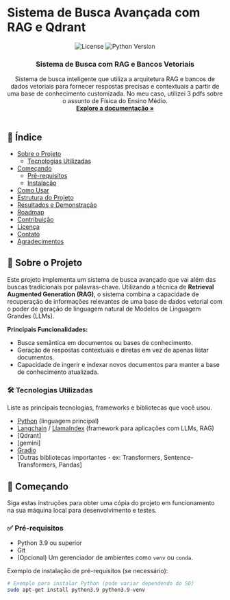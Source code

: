 # Sistema de Busca Avançada com RAG e Qdrant

<p align="center">
  <img src="https://img.shields.io/badge/license-MIT-blue.svg" alt="License">
  <img src="https://img.shields.io/badge/python-3.9%2B-blue.svg" alt="Python Version">
  </p>

<h3 align="center">Sistema de Busca com RAG e Bancos Vetoriais</h3>

<p align="center">
  Sistema de busca inteligente que utiliza a arquitetura RAG e bancos de dados vetoriais para fornecer respostas precisas e contextuais a partir de uma base de conhecimento customizada. No meu caso, utilizei 3 pdfs sobre o assunto de Física do Ensino Médio.
  <br />
  <a href="#sobre-o-projeto"><strong>Explore a documentação »</strong></a>
  <br />
  <br />

## 📝 Índice

* [Sobre o Projeto](#sobre-o-projeto)
  * [Tecnologias Utilizadas](#tecnologias-utilizadas)
* [Começando](#começando)
  * [Pré-requisitos](#pré-requisitos)
  * [Instalação](#instalação)
* [Como Usar](#como-usar)
* [Estrutura do Projeto](#estrutura-do-projeto)
* [Resultados e Demonstração](#resultados-e-demonstração)
* [Roadmap](#roadmap)
* [Contribuição](#contribuição)
* [Licença](#licença)
* [Contato](#contato)
* [Agradecimentos](#agradecimentos)

## 🌟 Sobre o Projeto

Este projeto implementa um sistema de busca avançado que vai além das buscas tradicionais por palavras-chave. Utilizando a técnica de **Retrieval Augmented Generation (RAG)**, o sistema combina a capacidade de recuperação de informações relevantes de uma base de dados vetorial com o poder de geração de linguagem natural de Modelos de Linguagem Grandes (LLMs).

**Principais Funcionalidades:**
* Busca semântica em documentos ou bases de conhecimento.
* Geração de respostas contextuais e diretas em vez de apenas listar documentos.
* Capacidade de ingerir e indexar novos documentos para manter a base de conhecimento atualizada.

### 🛠️ Tecnologias Utilizadas

Liste as principais tecnologias, frameworks e bibliotecas que você usou.
* [Python](https://www.python.org/) (linguagem principal)
* [Langchain](https://python.langchain.com/) / [LlamaIndex](https://www.llamaindex.ai/) (framework para aplicações com LLMs, RAG)
* [Qdrant]
* [gemini]
* [Gradio](https://www.gradio.app/)
* [Outras bibliotecas importantes - ex: Transformers, Sentence-Transformers, Pandas]

## 🚀 Começando

Siga estas instruções para obter uma cópia do projeto em funcionamento na sua máquina local para desenvolvimento e testes.

### ✅ Pré-requisitos

* Python 3.9 ou superior
* Git
* (Opcional) Um gerenciador de ambientes como `venv` ou `conda`.

Exemplo de instalação de pré-requisitos (se necessário):
```bash
# Exemplo para instalar Python (pode variar dependendo do SO)
sudo apt-get install python3.9 python3.9-venv
